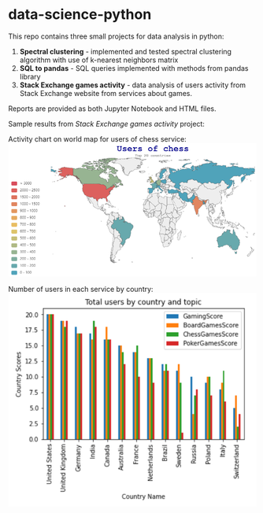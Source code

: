 # data-science-python

This repo contains three small projects for data analysis in python:

1. **Spectral clustering** - implemented and tested spectral clustering algorithm with use of k-nearest neighbors matrix
2. **SQL to pandas** - SQL queries implemented with methods from pandas library
3. **Stack Exchange games activity** - data analysis of users activity from Stack Exchange website from services about games. 

Reports are provided as both Jupyter Notebook and HTML files.

Sample results from *Stack Exchange games activity* project:

Activity chart on world map for users of chess service: 
![World chart](https://github.com/moskala/data-science-python/blob/main/stackexchange_games_activity/results/map_chess.PNG)

Number of users in each service by country:
![Users chart](https://github.com/moskala/data-science-python/blob/main/stackexchange_games_activity/results/bar_users_summary.PNG)
